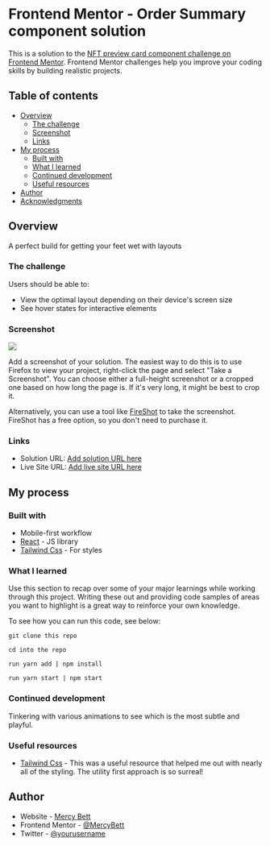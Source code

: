 # Frontend Mentor - Order Summary component solution

This is a solution to the [NFT preview card component challenge on Frontend Mentor](https://www.frontendmentor.io/challenges/order-summary-component-QlPmajDUj). Frontend Mentor challenges help you improve your coding skills by building realistic projects.

## Table of contents

- [Overview](#overview)
  - [The challenge](#the-challenge)
  - [Screenshot](#screenshot)
  - [Links](#links)
- [My process](#my-process)
  - [Built with](#built-with)
  - [What I learned](#what-i-learned)
  - [Continued development](#continued-development)
  - [Useful resources](#useful-resources)
- [Author](#author)
- [Acknowledgments](#acknowledgments)

## Overview

A perfect build for getting your feet wet with layouts

### The challenge

Users should be able to:

- View the optimal layout depending on their device's screen size
- See hover states for interactive elements

### Screenshot

![](./screenshot.jpg)

Add a screenshot of your solution. The easiest way to do this is to use Firefox to view your project, right-click the page and select "Take a Screenshot". You can choose either a full-height screenshot or a cropped one based on how long the page is. If it's very long, it might be best to crop it.

Alternatively, you can use a tool like [FireShot](https://getfireshot.com/) to take the screenshot. FireShot has a free option, so you don't need to purchase it.

### Links

- Solution URL: [Add solution URL here](https://your-solution-url.com)
- Live Site URL: [Add live site URL here](https://your-live-site-url.com)

## My process

### Built with

- Mobile-first workflow
- [React](https://reactjs.org/) - JS library
- [Tailwind Css](https://tailwindcss.com/) - For styles

### What I learned

Use this section to recap over some of your major learnings while working through this project. Writing these out and providing code samples of areas you want to highlight is a great way to reinforce your own knowledge.

To see how you can run this code, see below:

```
git clone this repo

cd into the repo

run yarn add | npm install

run yarn start | npm start
```

### Continued development

Tinkering with various animations to see which is the most subtle and playful.

### Useful resources

- [Tailwind Css](https://www.tailwindcss.com) - This was a useful resource that helped me out with nearly all of the styling. The utility first approach is so surreal!

## Author

- Website - [Mercy Bett](https://www.eimjay.tech)
- Frontend Mentor - [@MercyBett](https://www.frontendmentor.io/profile/MercyBett)
- Twitter - [@yourusername](https://www.twitter.com/yourusername)
